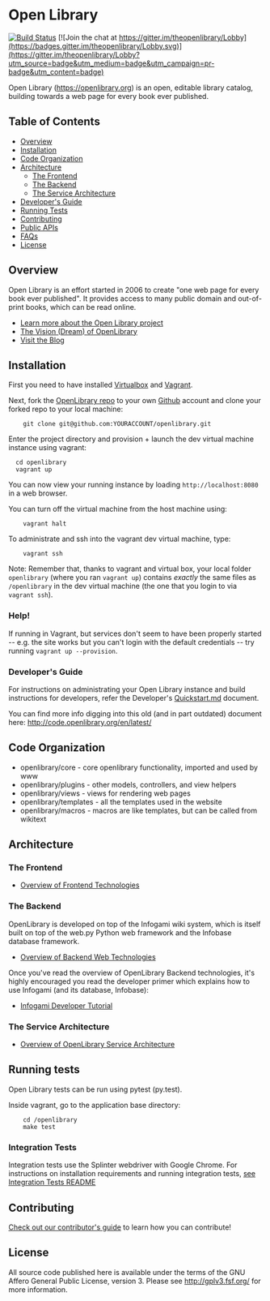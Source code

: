 # Open Library

[![Build Status](https://travis-ci.org/internetarchive/openlibrary.svg?branch=master)](https://travis-ci.org/internetarchive/openlibrary) [![Join the chat at https://gitter.im/theopenlibrary/Lobby](https://badges.gitter.im/theopenlibrary/Lobby.svg)](https://gitter.im/theopenlibrary/Lobby?utm_source=badge&utm_medium=badge&utm_campaign=pr-badge&utm_content=badge)

Open Library (https://openlibrary.org) is an open, editable library
catalog, building towards a web page for every book ever published.

## Table of Contents
   - [Overview](#overview)
   - [Installation](#installation)
   - [Code Organization](#code-organization)
   - [Architecture](#architecture)
     - [The Frontend](#the-frontend)
     - [The Backend](#the-backend)
     - [The Service Architecture](#the-service-architecture)
   - [Developer's Guide](#developers-guide)
   - [Running Tests](#running-tests)
   - [Contributing](#contributing)
   - [Public APIs](https://openlibrary.org/developers/api)
   - [FAQs](https://openlibrary.org/help/faq)
   - [License](#license)

## Overview

Open Library is an effort started in 2006 to create "one web page for
every book ever published". It provides access to many public domain
and out-of-print books, which can be read online.

- [Learn more about the Open Library project](https://openlibrary.org/about)
- [The Vision (Dream) of OpenLibrary](https://openlibrary.org/about/vision)
- [Visit the Blog](http://blog.openlibrary.org)

## Installation

First you need to have installed
[Virtualbox](https://www.virtualbox.org/) and
[Vagrant](https://www.vagrantup.com/).

Next, fork the [OpenLibrary repo](https://github.com/internetarchive/openlibrary) to your own [Github](https://www.github.com) account and clone your forked repo to your local machine:

        git clone git@github.com:YOURACCOUNT/openlibrary.git

Enter the project directory and provision + launch the dev virtual machine instance using vagrant:

      cd openlibrary
      vagrant up

You can now view your running instance by loading `http://localhost:8080` in a web browser.

You can turn off the virtual machine from the host machine using:

        vagrant halt
	
To administrate and ssh into the vagrant dev virtual machine, type:

        vagrant ssh

Note: Remember that, thanks to vagrant and virtual box, your local
folder `openlibrary` (where you ran `vagrant up`) contains *exactly*
the same files as `/openlibrary` in the dev virtual machine (the one
that you login to via `vagrant ssh`).

### Help!

If running in Vagrant, but services don't seem to have been properly started -- e.g. the site works but you can't login with the default credentials -- try running `vagrant up --provision`.

### Developer's Guide

For instructions on administrating your Open Library instance and
build instructions for developers, refer the Developer's
[Quickstart.md](Quickstart.md) document.

You can find more info digging into this old (and in part outdated) document here: http://code.openlibrary.org/en/latest/

## Code Organization

* openlibrary/core - core openlibrary functionality, imported and used by www
* openlibrary/plugins - other models, controllers, and view helpers
* openlibrary/views - views for rendering web pages
* openlibrary/templates - all the templates used in the website
* openlibrary/macros - macros are like templates, but can be called from wikitext

## Architecture

### The Frontend

- [Overview of Frontend Technologies](http://code.openlibrary.org/en/latest/dev/index.html)

### The Backend

OpenLibrary is developed on top of the Infogami wiki system, which is
itself built on top of the web.py Python web framework and the
Infobase database framework. 

- [Overview of Backend Web Technologies](https://openlibrary.org/about/tech)

Once you've read the overview of OpenLibrary Backend technologies,
it's highly encouraged you read the developer primer which explains
how to use Infogami (and its database, Infobase):

- [Infogami Developer Tutorial](https://openlibrary.org/dev/docs/infogami)

### The Service Architecture

- [Overview of OpenLibrary Service Architecture](https://openlibrary.org/about/architecture)

## Running tests

Open Library tests can be run using pytest (py.test).

Inside vagrant, go to the application base directory:

        cd /openlibrary
        make test

### Integration Tests

Integration tests use the Splinter webdriver with Google Chrome. For instructions on installation requirements and running integration tests, [see Integration Tests README](tests/integration/README.md)

## Contributing

[Check out our contributor's guide](https://gist.github.com/mekarpeles/d4268370aceb14fd1cd648fc1a1ee6f8) to learn how you can contribute!

## License

All source code published here is available under the terms of the GNU
Affero General Public License, version 3. Please see
http://gplv3.fsf.org/ for more information.
